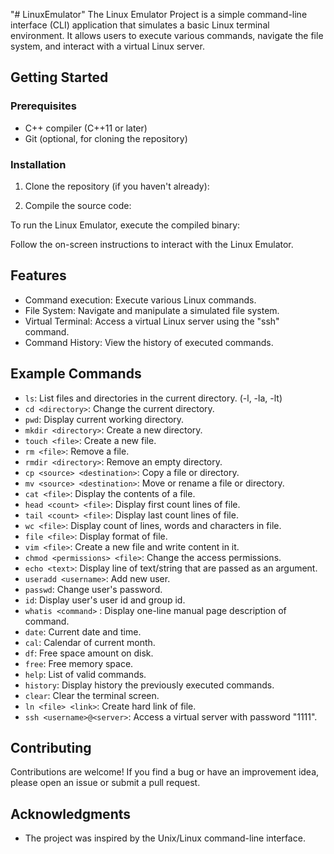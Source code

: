"# LinuxEmulator" 
The Linux Emulator Project is a simple command-line interface (CLI) application that simulates a basic Linux terminal environment. It allows users to execute various commands, navigate the file system, and interact with a virtual Linux server.

## Getting Started

### Prerequisites

- C++ compiler (C++11 or later)
- Git (optional, for cloning the repository)

### Installation

1. Clone the repository (if you haven't already):

2. Compile the source code:

To run the Linux Emulator, execute the compiled binary:

Follow the on-screen instructions to interact with the Linux Emulator.

## Features

- Command execution: Execute various Linux commands.
- File System: Navigate and manipulate a simulated file system.
- Virtual Terminal: Access a virtual Linux server using the "ssh" command.
- Command History: View the history of executed commands.

## Example Commands

- `ls`: List files and directories in the current directory. (-l, -la, -lt)
- `cd <directory>`: Change the current directory.
- `pwd`: Display current working directory.
- `mkdir <directory>`: Create a new directory.
- `touch <file>`: Create a new file.
- `rm <file>`: Remove a file.
- `rmdir <directory>`: Remove an empty directory.
- `cp <source> <destination>`: Copy a file or directory.
- `mv <source> <destination>`: Move or rename a file or directory.
- `cat <file>`: Display the contents of a file.
- `head <count> <file>`: Display first count lines of file.
- `tail <count> <file>`: Display last count lines of file.
- `wc <file>`: Display count of lines, words and characters in file.
- `file <file>`: Display format of file.
- `vim <file>`: Create a new file and write content in it.
- `chmod <permissions> <file>`: Change the access permissions.
- `echo <text>`: Display line of text/string that are passed as an argument. 
- `useradd <username>`: Add new user.
- `passwd`: Change user's password.
- `id`: Display user's user id and group id.
- `whatis <command>` : Display one-line manual page description of command.
- `date`: Current date and time.
- `cal`: Calendar of current month.
- `df`: Free space amount on disk.
- `free`: Free memory space.
- `help`: List of valid commands.
- `history`: Display history the previously executed commands.
- `clear`: Clear the terminal screen.
- `ln <file> <link>`: Create hard link of file.
- `ssh <username>@<server>`: Access a virtual server with password "1111".

## Contributing

Contributions are welcome! If you find a bug or have an improvement idea, please open an issue or submit a pull request.


## Acknowledgments

- The project was inspired by the Unix/Linux command-line interface.
